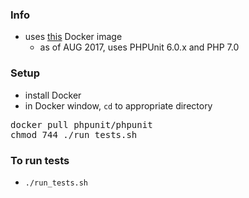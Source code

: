 
### Info

* uses [this](https://hub.docker.com/r/phpunit/phpunit/) Docker image
    * as of AUG 2017, uses PHPUnit 6.0.x and PHP 7.0

### Setup

* install Docker
* in Docker window, `cd` to appropriate directory

<pre>
docker pull phpunit/phpunit
chmod 744 ./run_tests.sh
</pre>

### To run tests

* `./run_tests.sh`
